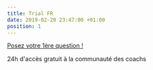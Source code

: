 ```yaml
---
title: Trial FR
date: 2019-02-20 23:47:00 +01:00
position: 1
---
```


<div class="btn-cta"><a href="trial-fr">Posez votre 1ère question !</a></div>

24h d'accès gratuit à la communauté des coachs
